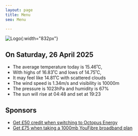 ```yaml
---
layout: page
title: Menu
seo: Menu

---
```


![Logo](/images/logo.jpg){:width="832px"}

<!-- weather_marker starts -->
## On Saturday, 26 April 2025

- The average temperature today is 15.46˚C,
- With highs of 16.83˚C and lows of 14.75˚C,
- It may feel like 14.81˚C with scattered clouds
- The wind speed is 1.34m/s and visibility is 10000m
- The pressure is 1023hPa and humidity is 67%
- The sun will rise at 04:48 and set at 19:23

<!-- weather_marker ends -->

## Sponsors

- [Get £50 credit when switching to Octopus Energy](https://bit.ly/3oD1nnS)
- [Get £75 when taking a 1000mb YouFibre broadband plan](https://aklam.io/91zWhU?)
